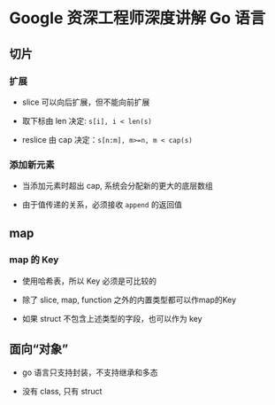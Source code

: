 # Google 资深工程师深度讲解 Go 语言

## 切片

### 扩展

+ slice 可以向后扩展，但不能向前扩展

+ 取下标由 len 决定: `s[i], i < len(s)`

+ reslice 由 cap 决定：`s[n:m], m>=n, m < cap(s)`

### 添加新元素

+ 当添加元素时超出 cap, 系统会分配新的更大的底层数组

+ 由于值传递的关系，必须接收 `append` 的返回值

## map

### map 的 Key

+ 使用哈希表，所以 Key 必须是可比较的

+ 除了 slice, map, function 之外的内置类型都可以作map的Key

+ 如果 struct 不包含上述类型的字段，也可以作为 key

## 面向“对象”

+ go 语言只支持封装，不支持继承和多态

+ 没有 class, 只有 struct